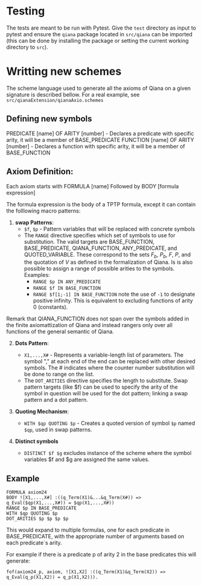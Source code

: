 # Testing
The tests are meant to be run with Pytest. Give the `test` directory as input to pytest and ensure the `qiana` package located in `src/qiana` can be imported (this can be done by installing the package or setting the current working directory to `src`).

# Writting new schemes
The scheme language used to generate all the axioms of Qiana on a given signature is described bellow. For a real example, see ```src/qianaExtension/qianaAxio.schemes```

## Defining new symbols
PREDICATE [name] OF ARITY [number] - Declares a predicate with specific arity, it will be a member of BASE_PREDICATE
FUNCTION [name] OF ARITY [number] - Declares a function with specific arity, it will be a member of BASE_FUNCTION

## Axiom Definition:
Each axiom starts with FORMULA [name]
Followed by BODY [formula expression]

The formula expression is the body of a TPTP formula, except it can contain the folllowing macro patterns:

1. **swap Patterns**: 
   - `$f`, `$p` - Pattern variables that will be replaced with concrete symbols
   - The `RANGE` directive specifies which set of symbols to use for substitution. The valid targets are BASE_FUNCTION, BASE_PREDICATE, QIANA_FUNCTION, ANY_PREDICATE, and QUOTED_VARIABLE. These correspond to the sets $F_b$, $P_b$, $F$, $P$, and the quotation of $V$ as defined in the formalization of Qiana. Is is also possible to assign a range of possible arities to the symbols. Examples:
     - `RANGE $p IN ANY_PREDICATE`
     - `RANGE $f IN BASE_FUNCTION`
     - `RANGE $f[1;-1] IN BASE_FUNCTION` note the use of `-1` to designate positive infinity. This is equivalent to excluding functions of arity 0 (constants).

Remark that QIANA_FUNCTION does not span over the symbols added in the finite axiomattization of Qiana and instead rangers only over all functions of the general semantic of Qiana.

2. **Dots Pattern**:
   - `X1,...,X#` - Represents a variable-length list of parameters. The symbol "," at each end of the end can be replaced with other desired symbols. The # indicates where the counter number substitution will be done to range on the list.
   - The `DOT_ARITIES` directive specifies the length to substitute. Swap pattern targets (like $f) can be used to specify the arity of the symbol in question will be used for the dot pattern; linking a swap pattern and a dot pattern.

3. **Quoting Mechanism**:
   - `WITH $qp QUOTING $p` - Creates a quoted version of symbol `$p` named `$qp`, used in swap patterns.

4. **Distinct symbols**
   - `DISTINCT $f $g` excludes instance of the scheme where the symbol variables $f and $g are assigned the same values.

## Example
```
FORMULA axiom24
BODY ![X1,...,X#] :((q_Term(X1)&...&q_Term(X#)) => q_Eval($qp(X1,...,X#)) = $qp(X1,...,X#))
RANGE $p IN BASE_PREDICATE
WITH $qp QUOTING $p
DOT_ARITIES $p $p $p $p
```
This would expand to multiple formulas, one for each predicate in BASE_PREDICATE, with the appropriate number of arguments based on each predicate`s arity.

For example if there is a predicate p of arity 2 in the base predicates this will generate:
```
fof(axiom24_p, axiom, ![X1,X2] :((q_Term(X1)&q_Term(X2)) => q_Eval(q_p(X1,X2)) = q_p(X1,X2))).
```